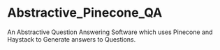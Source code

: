 # Abstractive_Pinecone_QA
An Abstractive Question Answering Software which uses Pinecone and Haystack to Generate answers to Questions.
